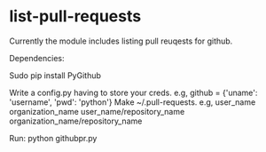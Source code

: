# list-pull-requests
Currently the module includes listing pull reuqests for github.

Dependencies:

Sudo pip install PyGithub

Write a config.py having to store your creds. e.g,
	github = {'uname': 'username', 'pwd': 'python'}
Make ~/.pull-requests. e.g,
	user_name
	organization_name
	user_name/repository_name 
	organization_name/repository_name

Run:
python githubpr.py

